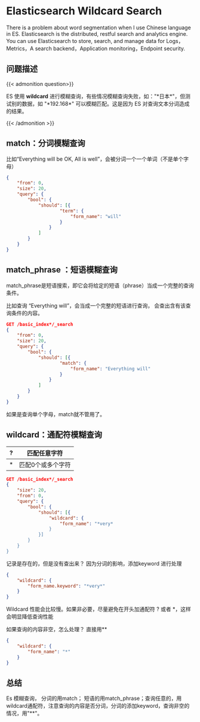 # Elasticsearch Wildcard Search


There is a problem about word segmentation when I use Chinese language in ES. Elasticsearch is the distributed, restful search and analytics engine. You can use Elasticsearch to store, search, and manage data for Logs，Metrics，A search backend，Application monitoring，Endpoint security.

<!--more-->

## 问题描述

{{< admonition question>}}

ES 使用 **wildcard** 进行模糊查询，有些情况模糊查询失败，如："\*日本\*"，但测试别的数据，如 "\*192.168\*" 可以模糊匹配。这是因为 ES 对查询文本分词造成的结果。

{{< /admonition >}}

## match：分词模糊查询

比如“Everything will be OK, All is well”，会被分词一个一个单词（不是单个字母）

```json
{
	"from": 0,
	"size": 20,
	"query": {
		"bool": {
			"should": [{
					"term": {
						"form_name": "will"
					}
				}
			]
		}
	}
}
```



## match_phrase ：短语模糊查询

match_phrase是短语搜索，即它会将给定的短语（phrase）当成一个完整的查询条件。

比如查询 “Everything will”，会当成一个完整的短语进行查询， 会查出含有该查询条件的内容。

```json
GET /basic_index*/_search
{
	"from": 0,
	"size": 20,
	"query": {
		"bool": {
			"should": [{
					"match": {
						"form_name": "Everything will"
					}
				}
			]
		}
	}
}
```

如果是查询单个字母，match就不管用了。



## wildcard：通配符模糊查询

| ?    | 匹配任意字符      |
| ---- | ----------------- |
| *    | 匹配0个或多个字符 |

```json
GET /basic_index*/_search
{
	"size": 20,
	"from": 0,
	"query": {
		"bool": {
			"should": [{
				"wildcard": {
					"form_name": "*very*
				}
			}]
		}
	}
}
```

记录是存在的，但是没有查出来？ 因为分词的影响，添加keyword 进行处理

```json
{
	"wildcard": {
		"form_name.keyword": "*very*"
	}
}
```

Wildcard 性能会比较慢。如果非必要，尽量避免在开头加通配符 ? 或者 *，这样会明显降低查询性能

如果查询的内容非空，怎么处理？ 直接用**

```json
{
	"wildcard": {
		"form_name": "*"
	}
}
```



## 总结

 Es 模糊查询， 分词的用match； 短语的用match_phrase；查询任意的，用wildcard通配符，注意查询的内容是否分词，分词的添加keyword，查询非空的情况，用"**"。

